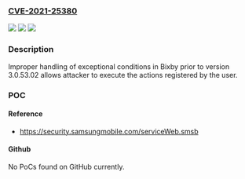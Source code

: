 ### [CVE-2021-25380](https://cve.mitre.org/cgi-bin/cvename.cgi?name=CVE-2021-25380)
![](https://img.shields.io/static/v1?label=Product&message=Bixby&color=blue)
![](https://img.shields.io/static/v1?label=Version&message=%3C%203.0.53.02%20&color=brighgreen)
![](https://img.shields.io/static/v1?label=Vulnerability&message=CWE-703%20Improper%20Check%20or%20Handling%20of%20Exceptional%20Conditions&color=brighgreen)

### Description

Improper handling of exceptional conditions in Bixby prior to version 3.0.53.02 allows attacker to execute the actions registered by the user.

### POC

#### Reference
- https://security.samsungmobile.com/serviceWeb.smsb

#### Github
No PoCs found on GitHub currently.

